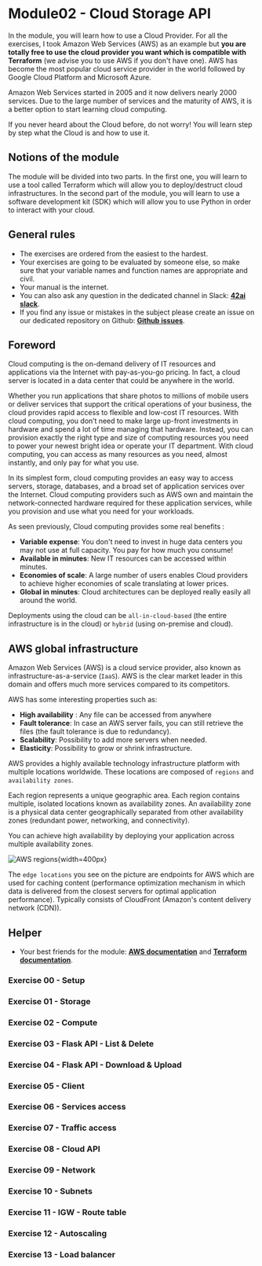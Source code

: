 # Module02 - Cloud Storage API

In the module, you will learn how to use a Cloud Provider. For all the exercises, I took Amazon Web Services (AWS) as an example but **you are totally free to use the cloud provider you want which is compatible with Terraform** (we advise you to use AWS if you don't have one). AWS has become the most popular cloud service provider in the world followed by Google Cloud Platform and Microsoft Azure.

Amazon Web Services started in 2005 and it now delivers nearly 2000 services. Due to the large number of services and the maturity of AWS, it is a better option to start learning cloud computing.

If you never heard about the Cloud before, do not worry! You will learn step by step what the Cloud is and how to use it.

## Notions of the module

The module will be divided into two parts. In the first one, you will learn to use a tool called Terraform which will allow you to deploy/destruct cloud infrastructures. In the second part of the module, you will learn to use a software development kit (SDK) which will allow you to use Python in order to interact with your cloud.

## General rules

* The exercises are ordered from the easiest to the hardest.
* Your exercises are going to be evaluated by someone else, so make sure that your variable names and function names are appropriate and civil. 
* Your manual is the internet.
* You can also ask any question in the dedicated channel in Slack: **[42ai slack](https://42-ai.slack.com)**.
* If you find any issue or mistakes in the subject please create an issue on our dedicated repository on Github:  **[Github issues](https://github.com/42-AI/bootcamp_data-engineering/issues)**.

## Foreword

Cloud computing is the on-demand delivery of IT resources and applications via the Internet with pay-as-you-go pricing. In fact, a cloud server is located in a data center that could be anywhere in the world.

Whether you run applications that share photos to millions of mobile users or deliver services that support the critical operations of your business, the cloud provides rapid access to flexible and low-cost IT resources. With cloud computing, you don’t need to make large up-front investments in hardware and spend a lot of time managing that hardware. Instead, you can provision exactly the right type and size of computing resources you need to power your newest bright idea or operate your IT department. With cloud computing, you can access as many resources as you need, almost instantly, and only pay for what you use.

In its simplest form, cloud computing provides an easy way to access servers, storage, databases, and a broad set of application services over the Internet. Cloud computing providers such as AWS own and maintain the network-connected hardware required for these application services, while you provision and use what you need for your workloads.

As seen previously, Cloud computing provides some real benefits :

- **Variable expense**: You don't need to invest in huge data centers you may not use at full capacity. You pay for how much you consume!
- **Available in minutes**: New IT resources can be accessed within minutes.
- **Economies of scale**: A large number of users enables Cloud providers to achieve higher economies of scale translating at lower prices.
- **Global in minutes**: Cloud architectures can be deployed really easily all around the world.

Deployments using the cloud can be `all-in-cloud-based` (the entire infrastructure is in the cloud) or `hybrid` (using on-premise and cloud).

## AWS global infrastructure

Amazon Web Services (AWS) is a cloud service provider, also known as infrastructure-as-a-service (`IaaS`). AWS is the clear market leader in this domain and offers much more services compared to its competitors.

AWS has some interesting properties such as:

- **High availability** : Any file can be accessed from anywhere
- **Fault tolerance**: In case an AWS server fails, you can still retrieve the files (the fault tolerance is due to redundancy).
- **Scalability**: Possibility to add more servers when needed.
- **Elasticity**: Possibility to grow or shrink infrastructure.

AWS provides a highly available technology infrastructure platform with multiple locations worldwide. These locations are composed of `regions` and `availability zones`.

Each region represents a unique geographic area. Each region contains multiple, isolated locations known as availability zones. An availability zone is a physical data center geographically separated from other availability zones (redundant power, networking, and connectivity).

You can achieve high availability by deploying your application across multiple availability zones.

![AWS regions](../assets/aws_regions.png){width=400px}

The `edge locations` you see on the picture are endpoints for AWS which are used for caching content (performance optimization mechanism in which data is delivered from the closest servers for optimal application performance). Typically consists of CloudFront (Amazon's content delivery network (CDN)).

## Helper 

* Your best friends for the module: **[AWS documentation](https://docs.aws.amazon.com/index.html)** and **[Terraform documentation](https://www.terraform.io/docs/index.html)**.

### Exercise 00 - Setup
### Exercise 01 - Storage
### Exercise 02 - Compute
### Exercise 03 - Flask API - List & Delete
### Exercise 04 - Flask API - Download & Upload
### Exercise 05 - Client 
### Exercise 06 - Services access
### Exercise 07 - Traffic access
### Exercise 08 - Cloud API
### Exercise 09 - Network
### Exercise 10 - Subnets
### Exercise 11 - IGW - Route table
### Exercise 12 - Autoscaling
### Exercise 13 - Load balancer
